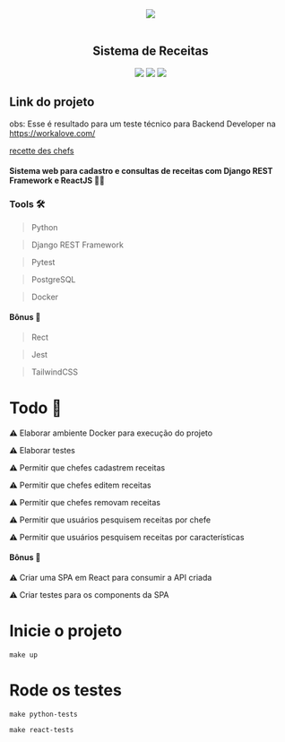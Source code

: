 <div align='center'>
    <img src='https://user-images.githubusercontent.com/55309160/112492060-b1d70380-8d5f-11eb-8f9e-9923de935d51.png'></img><br/><br/>
    <h2><b>Sistema de Receitas</b></h2>
    <img src='https://img.shields.io/badge/Python-3.9.2-blue'></img>
    <img src='https://img.shields.io/badge/Django_REST_Framework-red'></img>
    <img src='https://img.shields.io/badge/React-green'></img>  
</div>

## Link do projeto

obs: Esse é resultado para um teste técnico para Backend Developer na https://workalove.com/

[recette des chefs](algumlink.heroku.com)

#### Sistema web para cadastro e consultas de receitas com Django REST Framework e ReactJS 👨‍🍳

### Tools 🛠️

> Python

> Django REST Framework

> Pytest

> PostgreSQL

> Docker

#### Bônus 🎁

> Rect

> Jest

> TailwindCSS

# Todo 📝

:warning: Elaborar ambiente Docker para execução do projeto

:warning: Elaborar testes

:warning: Permitir que chefes cadastrem receitas

:warning: Permitir que chefes editem receitas

:warning: Permitir que chefes removam receitas

:warning: Permitir que usuários pesquisem receitas por chefe

:warning: Permitir que usuários pesquisem receitas por características

#### Bônus 🎁

:warning: Criar uma SPA em React para consumir a API criada

:warning: Criar testes para os components da SPA

# Inicie o projeto

    make up

# Rode os testes

    make python-tests

    make react-tests
